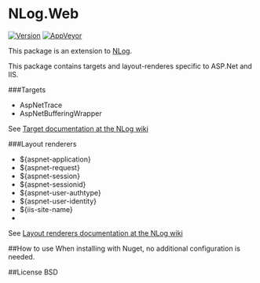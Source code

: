# NLog.Web

[![Version](https://img.shields.io/nuget/v/NLog.Web.svg)](https://www.nuget.org/packages/NLog.Web)
[![AppVeyor](https://img.shields.io/appveyor/ci/Xharze/nlog-web/master.svg)](https://ci.appveyor.com/project/Xharze/nlog-web/branch/master)

This package is an extension to [NLog](https://github.com/NLog/NLog/). 

This package contains 
targets and layout-renderes specific to ASP.Net and IIS. 

###Targets
* AspNetTrace
* AspNetBufferingWrapper

See [Target documentation at the NLog wiki](https://github.com/NLog/NLog/wiki/Targets)

###Layout renderers
* ${aspnet-application}
* ${aspnet-request}
* ${aspnet-session}
* ${aspnet-sessionid}
* ${aspnet-user-authtype}
* ${aspnet-user-identity}
* ${iis-site-name}
* 


See [Layout renderers documentation at the NLog wiki](https://github.com/NLog/NLog/wiki/Layout-Renderers)

##How to use
When installing with Nuget, no additional configuration is needed.

##License
BSD


